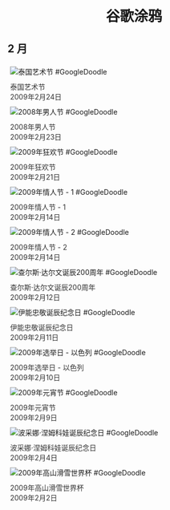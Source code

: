 
<h1 align="center"> 谷歌涂鸦 </h1>




## 2 月

<div class="image">


<img src="https:https://lh3.googleusercontent.com/A9YPi219UwDXtrW9InAzz6SMfQFbsY7XFDA0zTxJ4sKgMgQEo1z4CyJAOa4UPTYezwk-dgQHMa2p2paHsrz6AJH9lZi9wZ5qjclz4LY5=s660" alt="泰国艺术节 #GoogleDoodle" style="margin: 5px"/>
<div class="info" style="font-size: 14px; color:#333333; margin:5px"><div class="title">泰国艺术节</div><div class="date">2009年2月24日</div></div>

<img src="https:https://lh3.googleusercontent.com/y-0V-fH5xPsVLdx6a00z-r_zXGMg0ZTXOzOtRpcodk0lDrsuSp30P-G7VrN1GcoKnJwTJRqL2cXW68x8TFmmPjxKWNspGMCw4vVcaEan=s660" alt="2008年男人节 #GoogleDoodle" style="margin: 5px"/>
<div class="info" style="font-size: 14px; color:#333333; margin:5px"><div class="title">2008年男人节</div><div class="date">2009年2月23日</div></div>

<img src="https:https://lh3.googleusercontent.com/o05b3Yzl4hsjOUP34zF7cdsafSFAWirKXEUnD8ODkZHGsaOVg_iM2CQ2xwYBUWutD_InjPR_0wSUaXiUuuy4RR-ThhsR9Xx-eJ76iao=s660" alt="2009年狂欢节 #GoogleDoodle" style="margin: 5px"/>
<div class="info" style="font-size: 14px; color:#333333; margin:5px"><div class="title">2009年狂欢节</div><div class="date">2009年2月21日</div></div>

<img src="https:https://lh3.googleusercontent.com/M3aBinbPiUj5wT9szrknRCTGYrCNyk0i_gjmg1yGWQ5DjdfZ9QNu9QmuLxRyx3rIk7mR2c02YjqEfcivEktULouQ5XEU1ptnVITTjwM=s660" alt="2009年情人节 - 1 #GoogleDoodle" style="margin: 5px"/>
<div class="info" style="font-size: 14px; color:#333333; margin:5px"><div class="title">2009年情人节 - 1</div><div class="date">2009年2月14日</div></div>

<img src="https://www.google.com/logos/2009/valentines09v2.gif" alt="2009年情人节 - 2 #GoogleDoodle" style="margin: 5px"/>
<div class="info" style="font-size: 14px; color:#333333; margin:5px"><div class="title">2009年情人节 - 2</div><div class="date">2009年2月14日</div></div>

<img src="https:https://lh3.googleusercontent.com/pFRlXLv4l9vEehpr_m1PyAgbqaz9TSJpNu37fEl2L-3x45T_rAtDq4zwg6iK2_ph2wP-dSYy3ZniMr8OdDnu1JC_cbb_MD-zg6hf7MMp=s660" alt="查尔斯·达尔文诞辰200周年 #GoogleDoodle" style="margin: 5px"/>
<div class="info" style="font-size: 14px; color:#333333; margin:5px"><div class="title">查尔斯·达尔文诞辰200周年</div><div class="date">2009年2月12日</div></div>

<img src="https:https://lh3.googleusercontent.com/6cXzXZIDIj1c5zXz2ESH2SaJwAQGi4MOVaqqXX22WDv_pFwp84S10vndtSVUKE3E3QzayaKJ_qA8ao1bgZX2DIarO8aPDOa6kyHWMOSt=s660" alt="伊能忠敬诞辰纪念日 #GoogleDoodle" style="margin: 5px"/>
<div class="info" style="font-size: 14px; color:#333333; margin:5px"><div class="title">伊能忠敬诞辰纪念日</div><div class="date">2009年2月11日</div></div>

<img src="https://www.google.com/logos/2009/electionday09_il.gif" alt="2009年选举日 - 以色列 #GoogleDoodle" style="margin: 5px"/>
<div class="info" style="font-size: 14px; color:#333333; margin:5px"><div class="title">2009年选举日 - 以色列</div><div class="date">2009年2月10日</div></div>

<img src="https:https://lh3.googleusercontent.com/F93VMPQWNU638086Vse1_dtWkaYNdwFGxRy_qUL3BkRL5OMzK6Z4SxIgsCiLMlUpTEqCaRXf3KR6CBoM9qXAQ0er2eDrNZxqv68yNoffHA=s660" alt="2009年元宵节 #GoogleDoodle" style="margin: 5px"/>
<div class="info" style="font-size: 14px; color:#333333; margin:5px"><div class="title">2009年元宵节</div><div class="date">2009年2月9日</div></div>

<img src="https:https://lh3.googleusercontent.com/1iH_GWsDsP5Yv88SOpF4aAirt4kdtaTpW8FzELJ6s_2mExzBsiWnxMn2tWCWguJJcKcNYgy6BFbSFo7u6yWjJwKLQfGyjNnie9cglNXX=s660" alt="波采娜·涅姆科娃诞辰纪念日 #GoogleDoodle" style="margin: 5px"/>
<div class="info" style="font-size: 14px; color:#333333; margin:5px"><div class="title">波采娜·涅姆科娃诞辰纪念日</div><div class="date">2009年2月4日</div></div>

<img src="https:https://lh3.googleusercontent.com/AnuJPro4Gnaa5yZQZt9M8d3lC6INvqBdteYaRyK8kdwXawOVnG00rZ0jFPmb-0pm0sLMY4mt_qWnnKdPpZWmiCkWtKj5nAit2upbeHI=s660" alt="2009年高山滑雪世界杯 #GoogleDoodle" style="margin: 5px"/>
<div class="info" style="font-size: 14px; color:#333333; margin:5px"><div class="title">2009年高山滑雪世界杯</div><div class="date">2009年2月2日</div></div>

</div>








